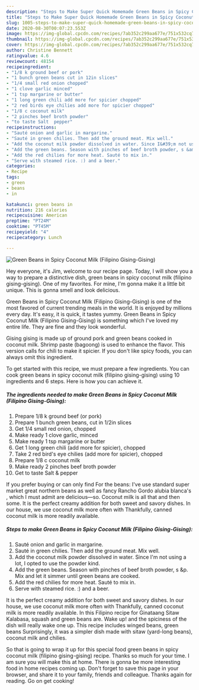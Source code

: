 ```yaml
---
description: "Steps to Make Super Quick Homemade Green Beans in Spicy Coconut Milk (Filipino Gising-Gising)"
title: "Steps to Make Super Quick Homemade Green Beans in Spicy Coconut Milk (Filipino Gising-Gising)"
slug: 1005-steps-to-make-super-quick-homemade-green-beans-in-spicy-coconut-milk-filipino-gising-gising
date: 2020-08-30T00:07:23.553Z
image: https://img-global.cpcdn.com/recipes/7ab352c299aa677e/751x532cq70/green-beans-in-spicy-coconut-milk-filipino-gising-gising-recipe-main-photo.jpg
thumbnail: https://img-global.cpcdn.com/recipes/7ab352c299aa677e/751x532cq70/green-beans-in-spicy-coconut-milk-filipino-gising-gising-recipe-main-photo.jpg
cover: https://img-global.cpcdn.com/recipes/7ab352c299aa677e/751x532cq70/green-beans-in-spicy-coconut-milk-filipino-gising-gising-recipe-main-photo.jpg
author: Christine Bennett
ratingvalue: 4.6
reviewcount: 48154
recipeingredient:
- "1/8 k ground beef or pork"
- "1 bunch green beans cut in 12in slices"
- "1/4 small red onion chopped"
- "1 clove garlic minced"
- "1 tsp margarine or butter"
- "1 long green chili add more for spicier chopped"
- "2 red birds eye chilies add more for spicier chopped"
- "1/8 c coconut milk"
- "2 pinches beef broth powder"
- "to taste Salt  pepper"
recipeinstructions:
- "Sauté onion and garlic in margarine."
- "Sauté in green chilies. Then add the ground meat. Mix well."
- "Add the coconut milk powder dissolved in water. Since I&#39;m not using a lot, I opted to use the powder kind."
- "Add the green beans. Season with pinches of beef broth powder, s &amp;p. Mix and let it simmer until green beans are cooked."
- "Add the red chilies for more heat. Sauté to mix in."
- "Serve with steamed rice. :) and a beer."
categories:
- Recipe
tags:
- green
- beans
- in

katakunci: green beans in 
nutrition: 216 calories
recipecuisine: American
preptime: "PT24M"
cooktime: "PT45M"
recipeyield: "4"
recipecategory: Lunch

---
```



![Green Beans in Spicy Coconut Milk (Filipino Gising-Gising)](https://img-global.cpcdn.com/recipes/7ab352c299aa677e/751x532cq70/green-beans-in-spicy-coconut-milk-filipino-gising-gising-recipe-main-photo.jpg)

Hey everyone, it's Jim, welcome to our recipe page. Today, I will show you a way to prepare a distinctive dish, green beans in spicy coconut milk (filipino gising-gising). One of my favorites. For mine, I'm gonna make it a little bit unique. This is gonna smell and look delicious.

Green Beans in Spicy Coconut Milk (Filipino Gising-Gising) is one of the most favored of current trending meals in the world. It is enjoyed by millions every day. It's easy, it is quick, it tastes yummy. Green Beans in Spicy Coconut Milk (Filipino Gising-Gising) is something which I've loved my entire life. They are fine and they look wonderful.

Gising gising is made up of ground pork and green beans cooked in coconut milk. Shrimp paste (bagoong) is used to enhance the flavor. This version calls for chili to make it spicier. If you don&#39;t like spicy foods, you can always omit this ingredient.


To get started with this recipe, we must prepare a few ingredients. You can cook green beans in spicy coconut milk (filipino gising-gising) using 10 ingredients and 6 steps. Here is how you can achieve it.

<!--inarticleads1-->

##### The ingredients needed to make Green Beans in Spicy Coconut Milk (Filipino Gising-Gising):

1. Prepare 1/8 k ground beef (or pork)
1. Prepare 1 bunch green beans, cut in 1/2in slices
1. Get 1/4 small red onion, chopped
1. Make ready 1 clove garlic, minced
1. Make ready 1 tsp margarine or butter
1. Get 1 long green chili (add more for spicier), chopped
1. Take 2 red bird&#39;s eye chilies (add more for spicier), chopped
1. Prepare 1/8 c coconut milk
1. Make ready 2 pinches beef broth powder
1. Get to taste Salt &amp; pepper


If you prefer buying or can only find For the beans: I&#39;ve use standard super market great northern beans as well as fancy Rancho Gordo alubia blanca&#39;s , which I must admit are delicious—so. Coconut milk is all that and then some. It is the perfect creamy addition for both sweet and savory dishes. In our house, we use coconut milk more often with Thankfully, canned coconut milk is more readily available. 

<!--inarticleads2-->

##### Steps to make Green Beans in Spicy Coconut Milk (Filipino Gising-Gising):

1. Sauté onion and garlic in margarine.
1. Sauté in green chilies. Then add the ground meat. Mix well.
1. Add the coconut milk powder dissolved in water. Since I&#39;m not using a lot, I opted to use the powder kind.
1. Add the green beans. Season with pinches of beef broth powder, s &amp;p. Mix and let it simmer until green beans are cooked.
1. Add the red chilies for more heat. Sauté to mix in.
1. Serve with steamed rice. :) and a beer.


It is the perfect creamy addition for both sweet and savory dishes. In our house, we use coconut milk more often with Thankfully, canned coconut milk is more readily available. In this Filipino recipe for Ginataang Sitaw Kalabasa, squash and green beans are. Wake up! and the spiciness of the dish will really wake one up. This recipe includes winged beans, green beans Surprisingly, it was a simpler dish made with sitaw (yard-long beans), coconut milk and chilies. 

So that is going to wrap it up for this special food green beans in spicy coconut milk (filipino gising-gising) recipe. Thanks so much for your time. I am sure you will make this at home. There is gonna be more interesting food in home recipes coming up. Don't forget to save this page in your browser, and share it to your family, friends and colleague. Thanks again for reading. Go on get cooking!

